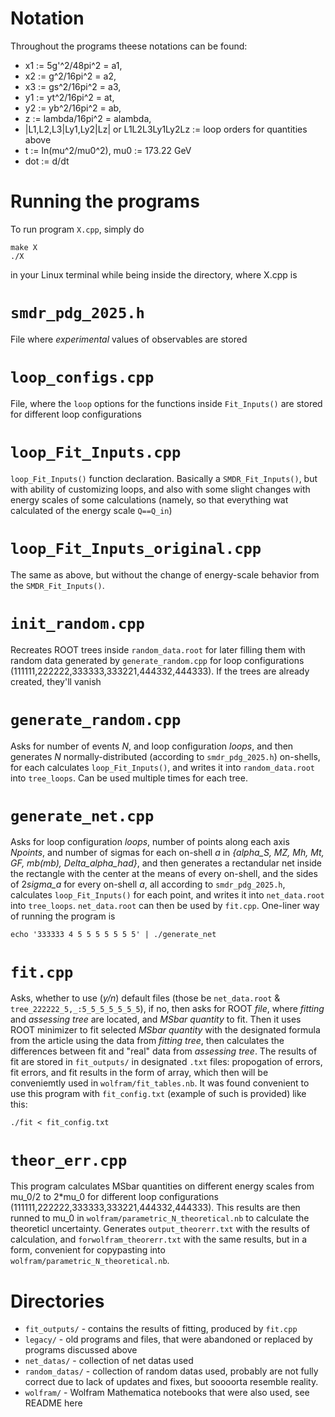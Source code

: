 # Notation
Throughout the programs theese notations can be found: 

- x1 := 5g'^2/48pi^2 = a1,
- x2 := g^2/16pi^2 = a2,
- x3 := gs^2/16pi^2 = a3,
- y1 := yt^2/16pi^2 = at,
- y2 := yb^2/16pi^2 = ab,
- z := lambda/16pi^2 = alambda,
- |L1,L2,L3|Ly1,Ly2|Lz| or L1L2L3Ly1Ly2Lz := loop orders for quantities above
- t := ln(mu^2/mu0^2), mu0 := 173.22 GeV
- dot := d/dt

# Running the programs
To run program ``X.cpp``, simply do

```
make X
./X
```
in your Linux terminal while being inside the directory, where X.cpp is

# ``smdr_pdg_2025.h``
File where *experimental* values of observables are stored

# ``loop_configs.cpp``
File, where the ``loop`` options for the functions inside ``Fit_Inputs()`` are stored for different loop configurations

# ``loop_Fit_Inputs.cpp``
``loop_Fit_Inputs()`` function declaration. Basically a ``SMDR_Fit_Inputs()``, 
but with ability of customizing loops, and also with some slight changes with energy scales of some calculations 
(namely, so that everything wat calculated of the energy scale ``Q==Q_in``)

# ``loop_Fit_Inputs_original.cpp``
The same as above, but without the change of energy-scale behavior from the ``SMDR_Fit_Inputs()``.

# ``init_random.cpp``
Recreates ROOT trees inside ``random_data.root`` for later filling them with random data generated by ``generate_random.cpp`` for loop configurations (111111,222222,333333,333221,444332,444333).
If the trees are already created, they'll vanish

# ``generate_random.cpp``
Asks for number of events *N*, and loop configuration *loops*, and then generates *N* normally-distributed (according to ``smdr_pdg_2025.h``) on-shells,
for each calculates ``loop_Fit_Inputs()``, and writes it into ``random_data.root`` into ``tree_loops``. Can be used multiple times for each tree.

# ``generate_net.cpp``
Asks for loop configuration *loops*, number of points along each axis *Npoints*, and number of sigmas for
each on-shell *a* in *{alpha_S, MZ, Mh, Mt, GF, mb(mb), Delta_alpha_had}*, and then generates a rectandular net inside the rectangle with
the center at the means of every on-shell, and the sides of 2*sigma_a* for every on-shell *a*, all according to ``smdr_pdg_2025.h``, calculates 
``loop_Fit_Inputs()`` for each point, and writes it into ``net_data.root`` into ``tree_loops``. ``net_data.root`` can then be used by ``fit.cpp``. 
One-liner way of running the program is
```
echo '333333 4 5 5 5 5 5 5 5' | ./generate_net
```

# ``fit.cpp``
Asks, whether to use (*y/n*) default files (those be ``net_data.root`` & ``tree_222222_5,_:5_5_5_5_5_5_5``), if no, then asks for ROOT *file*, where
*fitting* and *assessing tree* are located, and *MSbar quantity* to fit. Then it uses ROOT minimizer to fit selected *MSbar quantity* with the designated
formula from the article using the data from *fitting tree*, then calculates the differences between fit and "real" data from *assessing tree*. The results
of fit are stored in ``fit_outputs/`` in designated ``.txt`` files: propogation of errors, fit errors, and fit results in the form of array, which then will be conveniemtly used in 
``wolfram/fit_tables.nb``. It was found convenient to use this program with ``fit_config.txt`` (example of such is provided) like this:
```
./fit < fit_config.txt
```

# ``theor_err.cpp``
This program calculates MSbar quantities on different energy scales from mu_0/2 to 2*mu_0 for different loop configurations (111111,222222,333333,333221,444332,444333).
This results are then runned to mu_0 in ``wolfram/parametric_N_theoretical.nb`` to calculate the theoreticl uncertainty. Generates ``output_theorerr.txt`` 
with the results of calculation, and ``forwolfram_theorerr.txt`` with the same results, but in a form, convenient for copypasting into ``wolfram/parametric_N_theoretical.nb``.

# Directories
- ``fit_outputs/`` - contains the results of fitting, produced by ``fit.cpp``
- ``legacy/`` - old programs and files, that were abandoned or replaced by programs discussed above
- ``net_datas/`` - collection of net datas used
- ``random_datas/`` - collection of random datas used, probably are not fully correct due to lack of updates and fixes, but soooorta resemble reality.
- ``wolfram/`` - Wolfram Mathematica notebooks that were also used, see README here
